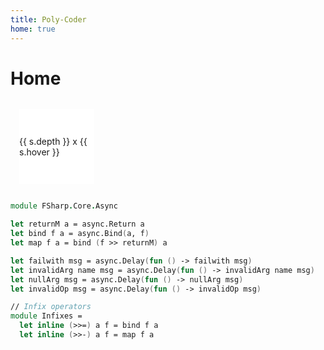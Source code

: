 ```yaml
---
title: Poly-Coder
home: true
---
```

# Home

<div>
  <Material-Paper 
    v-for="(s, index) in sizes" 
    :depth="s.depth" 
    :hover-depth="s.hover"
    :highlight="true"
    :key="'paper' + index"
    class="sample-paper">
    <span>{{ s.depth }} x {{ s.hover }}</span>
  </Material-Paper>
</div>

```fsharp
module FSharp.Core.Async

let returnM a = async.Return a
let bind f a = async.Bind(a, f)
let map f a = bind (f >> returnM) a

let failwith msg = async.Delay(fun () -> failwith msg)
let invalidArg name msg = async.Delay(fun () -> invalidArg name msg)
let nullArg msg = async.Delay(fun () -> nullArg msg)
let invalidOp msg = async.Delay(fun () -> invalidOp msg)

// Infix operators
module Infixes =
  let inline (>>=) a f = bind f a
  let inline (>>-) a f = map f a
```

<script>
export default {
  computed: {
    sizes() {
      const range = [0, 1, 2, 3, 4, 5];
      const iter = function*() {
        for (const depth of range) {
          for (const hover of range) {
            yield { depth, hover };
          }
        }
      }
      return Array.from(iter());
    }
  }
}
</script>

<style>
  .sample-paper {
    display: inline-flex;
    width: 120px;
    height: 120px;
    margin: 1em;
    background-color: #FFF;
    align-items: center;
    justify-content: center;
    cursor: pointer;
  }
</style>